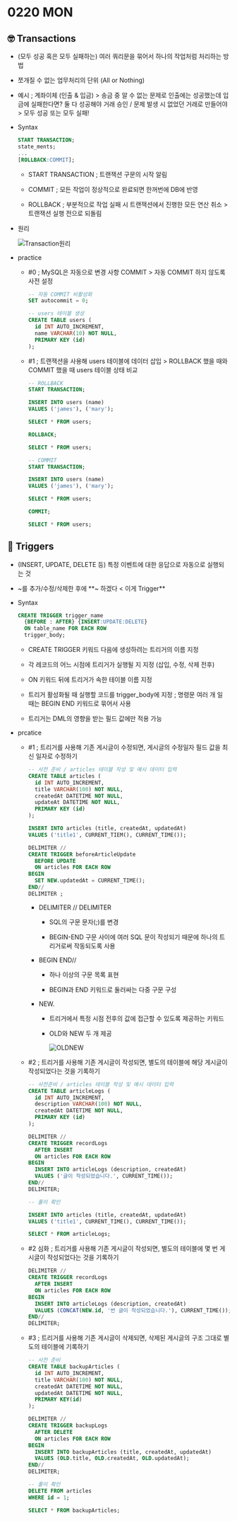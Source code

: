 # 0220 MON

## 🤓 Transactions

- (모두 성공 혹은 모두 실패하는) 여러 쿼리문을 묶어서 하나의 작업처럼 처리하는 방법

- 쪼개질 수 없는 업무처리의 단위 (All or Nothing)

- 예시 ; 계좌이체 (인출 & 입금) > 송금 중 알 수 없는 문제로 인출에는 성공했는데 입금에 실패한다면? 둘 다 성공해야 거래 승인 / 문제 발생 시 없었던 거래로 만들어야 > 모두 성공 또는 모두 실패!

- Syntax

  ```sql
  START TRANSACTION;
  state_ments;
  ...
  [ROLLBACK:COMMIT];
  ```

    - START TRANSACTION ; 트랜잭션 구문의 시작 알림

    - COMMIT ; 모든 작업이 정상적으로 완료되면 한꺼번에 DB에 반영

    - ROLLBACK ; 부분적으로 작업 실패 시 트랜잭션에서 진행한 모든 연산 취소 > 트랜잭션 실행 전으로 되돌림

- 원리

  ![Transaction원리](https://user-images.githubusercontent.com/121418205/220011181-db918e94-bbed-4630-9776-11443929b6c9.jpg)

- practice

  - #0 ; MySQL은 자동으로 변경 사항 COMMIT > 자동 COMMIT 하지 않도록 사전 설정

    ```sql
    -- 자동 COMMIT 비활성화
    SET autocommit = 0;

    -- users 테이블 생성
    CREATE TABLE users (
      id INT AUTO_INCREMENT,
      name VARCHAR(10) NOT NULL,
      PRIMARY KEY (id)
    );
    ```
  
  - #1 ; 트랜잭션을 사용해 users 테이블에 데이터 삽입 > ROLLBACK 했을 때와 COMMIT 했을 때 users 테이블 상태 비교

    ```sql
    -- ROLLBACK
    START TRANSACTION;

    INSERT INTO users (name)
    VALUES ('james'), ('mary');

    SELECT * FROM users;

    ROLLBACK;

    SELECT * FROM users;

    -- COMMIT
    START TRANSACTION;

    INSERT INTO users (name)
    VALUES ('james'), ('mary');

    SELECT * FROM users;

    COMMIT;

    SELECT * FROM users;
    ```

## 🫢 Triggers

- (INSERT, UPDATE, DELETE 등) 특정 이벤트에 대한 응답으로 자동으로 실행되는 것 

- ~를 추가/수정/삭제한 후에 **~ 하겠다 < 이게 Trigger**

- Syntax

  ```sql
  CREATE TRIGGER trigger_name
    {BEFORE : AFTER} {INSERT:UPDATE:DELETE}
    ON table_name FOR EACH ROW
    trigger_body;
  ```

    - CREATE TRIGGER 키워드 다음에 생성하려는 트리거의 이름 지정

    - 각 레코드의 어느 시점에 트리거가 실행될 지 지정 (삽입, 수정, 삭제 전후)

    - ON 키워드 뒤에 트리거가 속한 테이블 이름 지정

    - 트리거 활성화될 때 실행할 코드를 trigger_body에 지정 ; 명령문 여러 개 일 때는 BEGIN END 키워드로 묶어서 사용

    - 트리거는 DML의 영향을 받는 필드 값에만 적용 가능

- prcatice

  - #1 ; 트리거를 사용해 기존 게시글이 수정되면, 게시글의 수정일자 필드 값을 최신 일자로 수정하기

    ```sql
    -- 사전 준비 / articles 테이블 작성 및 예시 데이터 입력
    CREATE TABLE articles (
      id INT AUTO_INCREMENT,
      title VARCHAR(100) NOT NULL,
      createdAt DATETIME NOT NULL,
      updateAt DATETIME NOT NULL,
      PRIMARY KEY (id)
    );

    INSERT INTO articles (title, createdAt, updatedAt)
    VALUES ('title1', CURRENT_TIEM(), CURRENT_TIME());

    DELIMITER //
    CREATE TRIGGER beforeArticleUpdate
      BEFORE UPDATE
      ON articles FOR EACH ROW
    BEGIN
      SET NEW.updatedAt = CURRENT_TIME();
    END//
    DELIMITER ;
    ```

      - DELIMITER // DELIMITER
      
        - SQL의 구문 문자(;)를 변경

        - BEGIN-END 구문 사이에 여러 SQL 문이 작성되기 때문에 하나의 트리거로써 작동되도록 사용
  
      - BEGIN END//

        - 하나 이상의 구문 목록 표현

        - BEGIN과 END 키워드로 둘러싸는 다중 구문 구성

      - NEW.

        - 트리거에서 특정 시점 전후의 값에 접근할 수 있도록 제공하는 키워드

        - OLD와 NEW 두 개 제공

          ![OLDNEW](https://user-images.githubusercontent.com/121418205/220036680-cb6a0687-1eec-479b-86bd-a3bcae08d535.jpg)

  - #2 ; 트리거를 사용해 기존 게시글이 작성되면, 별도의 테이블에 해당 게시글이 작성되었다는 것을 기록하기

    ```sql
    -- 사전준비 / articles 테이블 작성 및 예시 데이터 입력
    CREATE TABLE articleLogs (
      id INT AUTO_INCREMENT,
      description VARCHAR(100) NOT NULL,
      createdAt DATETIME NOT NULL,
      PRIMARY KEY (id)
    );

    DELIMITER //
    CREATE TRIGGER recordLogs
      AFTER INSERT
      ON articles FOR EACH ROW
    BEGIN
      INSERT INTO articleLogs (description, createdAt)
      VALUES ('글이 작성되었습니다.', CURRENT_TIME());
    END//
    DELIMITER;

    -- 풀이 확인

    INSERT INTO articles (title, createdAt, updatedAt)
    VALUES ('title1', CURRENT_TIME(), CURRENT_TIME());

    SELECT * FROM articleLogs;
    ```
  
  - #2 심화 ; 트리거를 사용해 기존 게시글이 작성되면, 별도의 테이블에 몇 번 게시글이 작성되었다는 것을 기록하기

    ```sql
    DELIMITER //
    CREATE TRIGGER recordLogs
      AFTER INSERT
      ON articles FOR EACH ROW
    BEGIN
      INSERT INTO articleLogs (description, createdAt)
      VALUES (CONCAT(NEW.id, '번 글이 작성되었습니다.'), CURRENT_TIME());
    END//
    DELIMITER;
    ```

  - #3 ; 트리거를 사용해 기존 게시글이 삭제되면, 삭제된 게시글의 구조 그대로 별도의 테이블에 기록하기

    ```sql
    -- 사전 준비
    CREATE TABLE backupArticles (
      id INT AUTO_INCREMENT,
      title VARCHAR(100) NOT NULL,
      createdAt DATETIME NOT NULL,
      updatedAt DATETIME NOT NULL,
      PRIMARY KEY(id)
    );

    DELIMITER //
    CREATE TRIGGER backupLogs
      AFTER DELETE
      ON articles FOR EACH ROW
    BEGIN
      INSERT INTO backupArticles (title, createdAt, updatedAt)
      VALUES (OLD.title, OLD.createdAt, OLD.updatedAt);
    END//
    DELIMITER;

    -- 풀이 확인
    DELETE FROM articles
    WHERE id = 1;

    SELECT * FROM backupArticles;
    ```